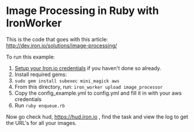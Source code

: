 Image Processing in Ruby with IronWorker
================================

This is the code that goes with this article: http://dev.iron.io/solutions/image-processing/

To run this example:

1. [Setup your Iron.io credentials](http://dev.iron.io/articles/configuration/) if you haven't done so already.
1. Install required gems:
  1. `sudo gem install subexec mini_magick aws`
1. From this directory, run: `iron_worker upload image_processor`
1. Copy the config_example.yml to config.yml and fill it in with your aws credentials
1. Run `ruby enqueue.rb`

Now go check hud, https://hud.iron.io , find the task and view the log to get the URL's for
all your images.
